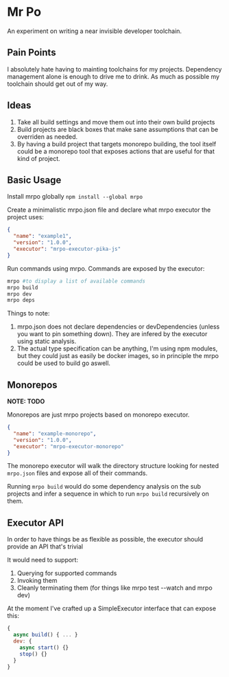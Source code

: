 # Mr Po

An experiment on writing a near invisible developer toolchain.

## Pain Points

I absolutely hate having to mainting toolchains for my projects. Dependency management alone is enough to drive me to drink.
As much as possible my toolchain should get out of my way.

## Ideas

1. Take all build settings and move them out into their own build projects
2. Build projects are black boxes that make sane assumptions that can be overriden as needed.
3. By having a build project that targets monorepo building, the tool itself could be a monorepo tool that exposes actions that are useful for that kind of project.

## Basic Usage

Install mrpo globally `npm install --global mrpo`

Create a minimalistic mrpo.json file and declare what mrpo executor the project uses:

```json
{
  "name": "example1",
  "version": "1.0.0",
  "executor": "mrpo-executor-pika-js"
}
```

Run commands using mrpo. Commands are exposed by the executor:

```bash
mrpo #to display a list of available commands
mrpo build
mrpo dev
mrpo deps
```

Things to note:

1. mrpo.json does not declare dependencies or devDependencies (unless you want to pin something down). They are infered by the executor using static analysis.
2. The actual type specification can be anything, I'm using npm modules, but they could just as easily be docker images, so in principle the mrpo could be used to build go aswell.

## Monorepos

<strong>NOTE: TODO</strong>

Monorepos are just mrpo projects based on monorepo executor.

```json
{
  "name": "example-monorepo",
  "version": "1.0.0",
  "executor": "mrpo-executor-monorepo"
}
```

The monorepo executor will walk the directory structure looking for nested `mrpo.json` files and expose all of their commands.

Running `mrpo build` would do some dependency analysis on the sub projects and infer a sequence in which to run `mrpo build` recursively on them.

## Executor API

In order to have things be as flexible as possible, the executor should provide an API that's trivial

It would need to support:

1. Querying for supported commands
2. Invoking them
3. Cleanly terminating them (for things like mrpo test --watch and mrpo dev)

At the moment I've crafted up a SimpleExecutor interface that can expose this:

```js
{
  async build() { ... }
  dev: {
    async start() {}
    stop() {}
  }
}
```
